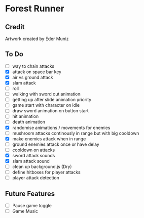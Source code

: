 # Forest Runner

## Credit

Artwork created by Eder Muniz

## To Do

- [ ] way to chain attacks
- [x] attack on space bar key
- [x] air vs ground attack
- [x] slam attack
- [ ] roll
- [ ] walking with sword out animation
- [ ] getting up after slide animation priority
- [ ] game start with character on idle
- [ ] draw sword animation on button start
- [ ] hit animation
- [ ] death animation
- [x] randomise animations / movements for enemies
- [ ] mushroom attacks continously in range but with big cooldown
- [x] make enemies attack when in range
- [ ] ground enemies attack once or have delay
- [ ] cooldown on attacks
- [x] sword attack sounds
- [x] slam attack sound
- [ ] clean up background.js (Dry)
- [ ] define hitboxes for player attacks
- [ ] player attack detection

## Future Features

- [ ] Pause game toggle
- [ ] Game Music
